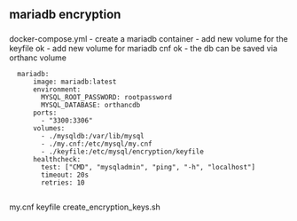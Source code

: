 ## mariadb encryption

### 
docker-compose.yml
	- create a mariadb container
	- add new volume for the keyfile ok
	- add new volume for mariadb cnf ok
	- the db can be saved via orthanc volume
	
```
  mariadb:
      image: mariadb:latest
      environment:
        MYSQL_ROOT_PASSWORD: rootpassword
        MYSQL_DATABASE: orthancdb
      ports:
        - "3300:3306"
      volumes:
        - ./mysqldb:/var/lib/mysql
        - ./my.cnf:/etc/mysql/my.cnf
        - ./keyfile:/etc/mysql/encryption/keyfile
      healthcheck:
        test: ["CMD", "mysqladmin", "ping", "-h", "localhost"]
        timeout: 20s
        retries: 10
    
```
my.cnf
keyfile
create_encryption_keys.sh